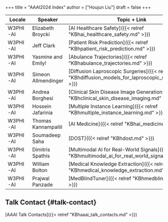 +++
title = "AAAI2024 Index"
author = ["Houjun Liu"]
draft = false
+++

| Locale   | Speaker             | Topic + Link                                                                                         |
|----------|---------------------|------------------------------------------------------------------------------------------------------|
| W3PHI-AI | Elizabeth Broycki   | [AI Healthcare Safety]({{< relref "KBhai_healthcare_safety.md" >}})                                  |
| W3PHI-AI | Jeff Clark          | [Patient Risk Prediction]({{< relref "KBhpatient_risk_prediction.md" >}})                            |
| W3PHI-AI | Yasmine and Emily!  | [Abulance Trajectories]({{< relref "KBhabulance_trajectories.md" >}})                                |
| W3PHI-AI | Simeon Allmendinger | [Diffusion Laproscopic Surgeries]({{< relref "KBhdiffusion_models_for_laproscopic_surgeries.md" >}}) |
| W3PHI-AI | Andrea Borghesi     | [Clinical Skin Disease Image Generation]({{< relref "KBhclinical_skin_disease_imaging.md" >}})       |
| W3PHI-AI | Hossein Jafarinia   | [Multiple Instance Learning]({{< relref "KBhmultiple_instance_learning.md" >}})                      |
| W3PHI-AI | Thomas Kannampallil | [AI Medicine]({{< relref "KBhai_medicine.md" >}})                                                    |
| W3PHI-AI | Soumadeep Saha      | [DOST]({{< relref "KBhdost.md" >}})                                                                  |
| W3PHI-AI | Dimitris Spathis    | [Multimodal AI for Real-World Signals]({{< relref "KBhmultimodal_ai_for_real_world_signals.md" >}})  |
| W3PHI-AI | William Bolton      | [Medical Knowledge Extraction]({{< relref "KBhmedical_knowledge_extraction.md" >}})                  |
| W3PHI-AI | Prajwal Panzade     | [MedBlindTuner]({{< relref "KBhmedblindtuner.md" >}})                                                |


## Talk Contact {#talk-contact}

[AAAI Talk Contacts]({{< relref "KBhaaai_talk_contacts.md" >}})
